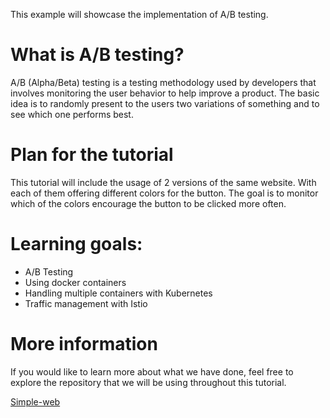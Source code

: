 This example will showcase the implementation of A/B testing.

# What is A/B testing?

A/B (Alpha/Beta) testing is a testing methodology used by developers that involves monitoring the user behavior to help improve a product. The basic idea is to randomly present to the users two variations of something and to see which one performs best.

# Plan for the tutorial

This tutorial will include the usage of 2 versions of the same website. With each of them offering different colors for the button. The goal is to monitor which of the colors encourage the button to be clicked more often. 

# Learning goals:
* A/B Testing
* Using docker containers
* Handling multiple containers with Kubernetes
* Traffic management with Istio

# More information

If you would like to learn more about what we have done, feel free to explore the repository that we will be using throughout this tutorial.

[Simple-web](https://github.com/bubriks/simple-web)
